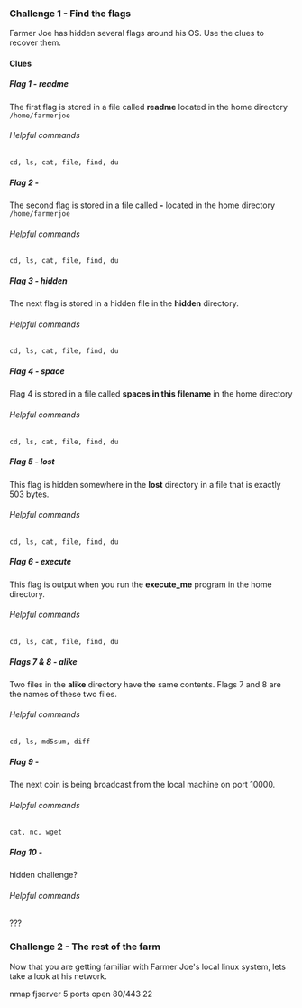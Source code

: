 ### Challenge 1 - Find the flags
Farmer Joe has hidden several flags around his OS.  Use the clues to recover them.

#### Clues

##### Flag 1 - readme
The first flag is stored in a file called **readme** located in the home directory `/home/farmerjoe`
###### Helpful commands
`cd, ls, cat, file, find, du`


##### Flag 2 - 
The second flag is stored in a file called **-** located in the home directory `/home/farmerjoe` 
###### Helpful commands
`cd, ls, cat, file, find, du`


##### Flag 3 - hidden
The next flag is stored in a hidden file in the **hidden** directory.
###### Helpful commands
`cd, ls, cat, file, find, du`


##### Flag 4 - space
Flag 4 is stored in a file called **spaces in this filename** in the home directory
###### Helpful commands
`cd, ls, cat, file, find, du`


##### Flag 5 - lost
This flag is hidden somewhere in the **lost** directory in a file that is exactly 503 bytes.
###### Helpful commands
`cd, ls, cat, file, find, du`


##### Flag 6 - execute
This flag is output when you run the **execute_me** program in the home directory.
###### Helpful commands
`cd, ls, cat, file, find, du`


##### Flags 7 & 8 - alike
Two files in the **alike** directory have the same contents.  Flags 7 and 8 are the names of these two files.
###### Helpful commands
`cd, ls, md5sum, diff`


##### Flag 9 - 
The next coin is being broadcast from the local machine on port 10000.
###### Helpful commands
`cat, nc, wget`

##### Flag 10 - 
hidden challenge?
###### Helpful commands
???

### Challenge 2 - The rest of the farm
Now that you are getting familiar with Farmer Joe's local linux system, lets take a look at his network.

nmap fjserver
5 ports open
80/443
22

